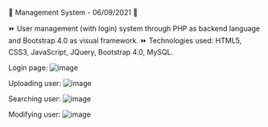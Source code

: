 💫 Management System - 06/09/2021 💫

⏩ User management (with login) system through PHP as backend language and Bootstrap 4.0 as visual framework.
⏩ Technologies used: HTML5, CSS3, JavaScript, JQuery, Bootstrap 4.0, MySQL.

Login page:
![image](https://user-images.githubusercontent.com/77444767/121438566-9ccf4100-c95a-11eb-8bd8-65669f49e9b5.png)

Uploading user:
![image](https://user-images.githubusercontent.com/77444767/121438400-5548b500-c95a-11eb-8281-ce11ef3a225c.png)

Searching user:
![image](https://user-images.githubusercontent.com/77444767/121438433-60034a00-c95a-11eb-80db-c85c84ac9c7c.png)

Modifying user:
![image](https://user-images.githubusercontent.com/77444767/121438486-71e4ed00-c95a-11eb-9367-58c8ff61210b.png)
